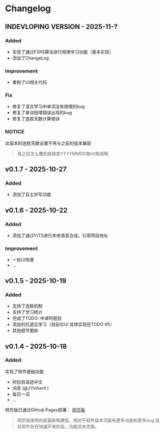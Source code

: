 # Changelog

## INDEVLOPING VERSION - 2025-11-?

### Added

- 实现了通过FSRS算法进行规律学习功能（基本实现）
- 添加了ChangeLog

### Improvement

- 重构了UI相关代码

### Fix

- 修复了混合学习中单词没有倍增的bug
- 修复了单词倍增错误出现的bug
- 修复了连胜天数计算错误

### NOTICE

此版本的连胜天数设置不再与之前的版本兼容

> 我之前怎么蠢到直接拿YYYYMMDD做int相减啊

## v0.1.7 - 2025-10-27

### Added

- 添加了自主听写功能

## v0.1.6 - 2025-10-22

### Added

- 添加了通过ViTS进行本地语音合成，引用项目地址

### Improvement

- 一些UI改善
- ...

## v0.1.5 - 2025-10-19

### Added

- 支持了连胜机制
- 支持了学习统计
- 完成了TODO: 中译阿题目
- 添加的抗遗忘学习（目前仅UI 具体实现在TODO #5）
- 其他细节更新

## v0.1.4 - 2025-10-18

### Added

实现了软件基础功能

- 阿拉伯语选中文
- 词库 (@JYinherit )
- 每日一词
- ...

网页版已通过Github Pages部署： [网页版](https://octagonalstar.github.io/arabic_learning/)

> 网页版使用的是最新构建版，相对于软件版本可能有更多功能和更多bug
> 目前软件处在快速开发阶段，功能还未完善。
